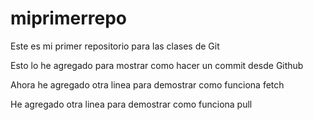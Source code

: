 # miprimerrepo
Este es mi primer repositorio para las clases de Git

Esto lo he agregado para mostrar como hacer un commit desde Github

Ahora he agregado otra linea para demostrar como funciona fetch

He agregado otra linea para demostrar como funciona pull
